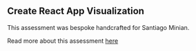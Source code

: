 ## Create React App Visualization

This assessment was bespoke handcrafted for Santiago Minian.

Read more about this assessment [here](https://react.eogresources.com)
